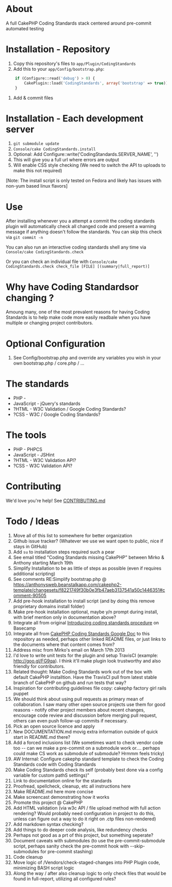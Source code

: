 # About #
A full CakePHP Coding Standards stack centered around pre-commit automated testing

# Installation - Repository #
1. Copy this repository's files to `app/Plugin/CodingStandards`
1. Add this to your `app/Config/bootstrap.php`:
````php
    if (Configure::read('debug') > 0) {
        CakePlugin::load('CodingStandards', array('bootstrap' => true));
    }
````

1. Add & commit files

# Installation - Each development server #
1. `git submodule update`
1. `Console/cake CodingStandards.install`
1. Optional: Add Configure::write('CodingStandards.SERVER_NAME', '<Insert Accessible URL HERE>')
 1. This will give you a full url where errors are output
 1. Will enable CSS style checking (We need to switch the API to uploads to make this not required)

[Note: The install script is only tested on Fedora and likely has issues with non-yum based linux flavors]

# Use #
After installing whenever you a attempt a commit the coding standards plugin will automatically check all changed code and present a warning message if anything doesn't follow the standards.  You can skip this check via `git commit -n`

You can also run an interactive coding standards shell any time via `Console/cake CodingStandards.check`

Or you can check an individual file with `Console/cake CodingStandards.check check_file [FILE] [(summary|full_report)]`

# Why have Coding Standardsor changing ? #
Amoung many, one of the most prevalent reasons for having Coding Standards is to help make code more easily readbale when you have multiple or changing project contributors.

# Optional Configuration #
1. See Config/bootstrap.php and override any variables you wish in your own bootstrap.php / core.php / ...

# The standards #
* PHP -
* JavaScript - jQuery's standards
* ?HTML - W3C Validation / Google Coding Standards?
* ?CSS - W3C / Google Coding Standards?

# The tools #
* PHP - PHPCS
* JavaScript - JSHint
* ?HTML - W3C Validation API?
* ?CSS - W3C Validation API?

# Contributing #
We'd love you're help! See [CONTRIBUTING.md](CONTRIBUTING.md)

# Todo / Ideas #
1. Move all of this list to somewhere for better organization
 1. Github issue tracker? (Whatever we use we want open to public, nice if stays in GitHub)
1. Add `su` to installation steps required such a pear
 1. See email titled "Coding Standards missing CakePHP" between Mirko & Anthony starting March 19th
1. Simplify Installation to be as little of steps as possible (even if requires additional scripting)
 1. See comments RE:Simplify bootstrap.php @ https://anthonysweb.beanstalkapp.com/cakephp2-template/changesets/f8221749f30b0e3fb47aeb3137541a50c1446351#comment-90505
 1. Add pre-hook installation to install script (and by doing this remove proprietary domains install folder)
 1. Make pre-hook installation optional, maybe y/n prompt during install, with brief mention only in documentation above?
1. Integrate all from original [Introducing coding standards procedure](http://goo.gl/T5xjL) on Basecamp
1. Integrate all from [CakePHP Coding Standards Google Doc](http://goo.gl/yYtgD) to this repository as needed, perhaps other linked README files, or just links to the documents where that content comes from?
1. Address misc from Mirko's email on March 17th 2013
 1. I'd love to write unit tests for the plugin and setup TravisCI (example: http://goo.gl/FG9qa). I think it'll make plugin look trustworthy and also friendly for contributors.
  1. Related thought: Make Coding Standards work out of the box with default CakePHP installtion.  Have the TravisCI pull from latest stable branch of CakePHP on github and run tests that way?
 1. Inspiration for contributing guidelines file copy: cakephp factory girl rails puppet
 1. We should think about using pull requests as primary mean of collaboration. I saw many other open source projects use them for good reasons - notify other project members about recent changes, encourage code review and discussion before merging pull request, others can even push follow-up commits if necessary.
1. Pick an open source licence and apply
1. New DOCUMENTATION.md movig extra information outside of quick start in README.md there?
1. Add a forced inclusions list (We sometimes want to check vendor code too -- can we make a pre-commit on a submodule work or.... perhaps could make CS work as submodule of submodule?  Hrmmm feels tricky)
 1. AW Internal: Configure cakephp standard template to check the Coding Standards code with Coding Standards
1. Make Coding Standards check its self (probably best done via a config variable for custom pathS settings)"
1. Link to documentation online for the standards
1. Proofread, spellcheck, cleanup, etc all instructions here
1. Make README.md here more concise
1. Make screencast demonstrating how it works
1. Promote this project @ CakePHP
1. Add HTML validation (via w3c API / file upload method with full action rendering? Would probably need configuration in project to do this, unless can figure out a way to do it right on .ctp files non-rendered)
1. Add markdown syntax checking?
1. Add things to do deeper code analysis, like redundency checks
 1. Perhaps not good as a prt of this project, but something seperate?
1. Document caveats with submodules (to use the pre-commit-submodule script, perhaps sanity check the pre-commit hook with --skip-submodules for pre-commit stashing) 
1. Code cleanup
 1. Move logic of /Vendors/check-staged-changes into PHP Plugin code, minimizing BASH script logic
  1. Along the way / after also cleanup logic to only check files that would be found in full-report, utilizing all configured rules?
